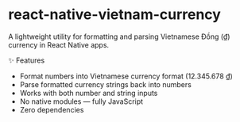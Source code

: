 # react-native-vietnam-currency
A lightweight utility for formatting and parsing Vietnamese Đồng (₫) currency in React Native apps.

✨ Features
- Format numbers into Vietnamese currency format (12.345.678 ₫)
- Parse formatted currency strings back into numbers
- Works with both number and string inputs
- No native modules — fully JavaScript
- Zero dependencies
